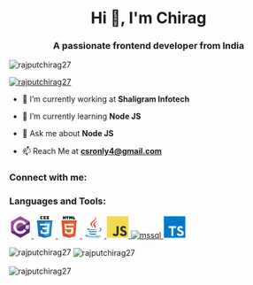 <h1 align="center">Hi 👋, I'm Chirag</h1>
<h3 align="center">A passionate frontend developer from India</h3>

<p align="left"> <img src="https://komarev.com/ghpvc/?username=rajputchirag27&label=Profile%20views&color=0e75b6&style=flat" alt="rajputchirag27" /> </p>

<p align="left"> <a href="https://github.com/ryo-ma/github-profile-trophy"><img src="https://github-profile-trophy.vercel.app/?username=rajputchirag27" alt="rajputchirag27" /></a> </p>

- 🔭 I’m currently working at **Shaligram Infotech**

- 🌱 I’m currently learning **Node JS**

- 💬 Ask me about **Node JS**

- 📫 Reach Me at **csronly4@gmail.com**

<h3 align="left">Connect with me:</h3>
<p align="left">
</p>

<h3 align="left">Languages and Tools:</h3>
<p align="left"> <a href="https://www.w3schools.com/cs/" target="_blank" rel="noreferrer"> <img src="https://raw.githubusercontent.com/devicons/devicon/master/icons/csharp/csharp-original.svg" alt="csharp" width="40" height="40"/> </a> <a href="https://www.w3schools.com/css/" target="_blank" rel="noreferrer"> <img src="https://raw.githubusercontent.com/devicons/devicon/master/icons/css3/css3-original-wordmark.svg" alt="css3" width="40" height="40"/> </a> <a href="https://www.w3.org/html/" target="_blank" rel="noreferrer"> <img src="https://raw.githubusercontent.com/devicons/devicon/master/icons/html5/html5-original-wordmark.svg" alt="html5" width="40" height="40"/> </a> <a href="https://www.java.com" target="_blank" rel="noreferrer"> <img src="https://raw.githubusercontent.com/devicons/devicon/master/icons/java/java-original.svg" alt="java" width="40" height="40"/> </a> <a href="https://developer.mozilla.org/en-US/docs/Web/JavaScript" target="_blank" rel="noreferrer"> <img src="https://raw.githubusercontent.com/devicons/devicon/master/icons/javascript/javascript-original.svg" alt="javascript" width="40" height="40"/> </a> <a href="https://www.microsoft.com/en-us/sql-server" target="_blank" rel="noreferrer"> <img src="https://www.svgrepo.com/show/303229/microsoft-sql-server-logo.svg" alt="mssql" width="40" height="40"/> </a> <a href="https://www.typescriptlang.org/" target="_blank" rel="noreferrer"> <img src="https://raw.githubusercontent.com/devicons/devicon/master/icons/typescript/typescript-original.svg" alt="typescript" width="40" height="40"/> </a> </p>

<p><img align="left" src="https://github-readme-stats.vercel.app/api/top-langs?username=rajputchirag27&show_icons=true&locale=en&layout=compact" alt="rajputchirag27" /></p>

<p>&nbsp;<img align="center" src="https://github-readme-stats.vercel.app/api?username=rajputchirag27&show_icons=true&locale=en" alt="rajputchirag27" /></p>

<p><img align="center" src="https://github-readme-streak-stats.herokuapp.com/?user=rajputchirag27&" alt="rajputchirag27" /></p>

